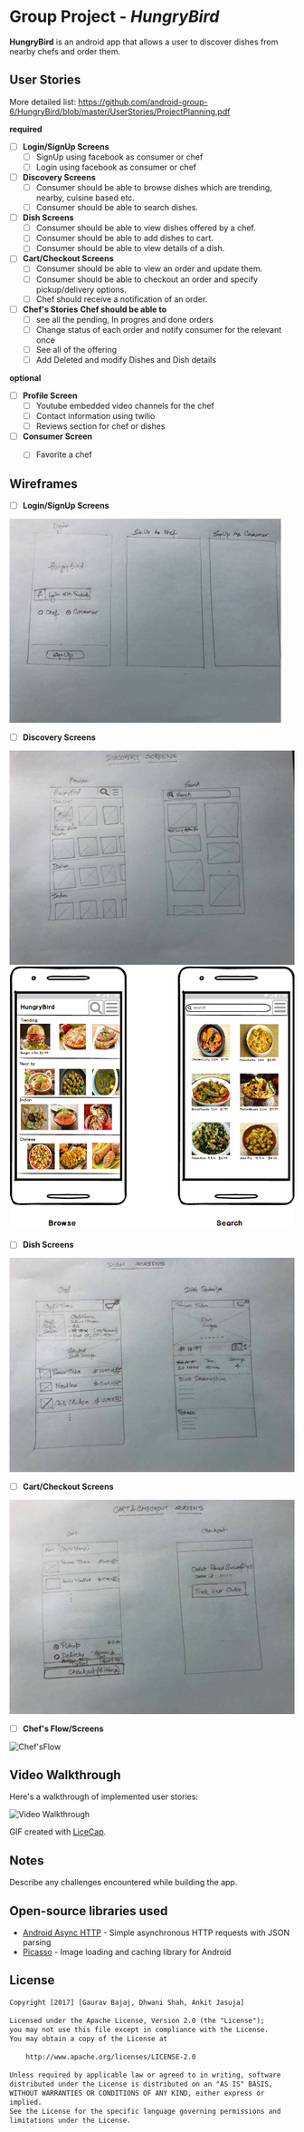 # Group Project - *HungryBird*

**HungryBird** is an android app that allows a user to discover dishes from nearby chefs and order them.

## User Stories

More detailed list: https://github.com/android-group-6/HungryBird/blob/master/UserStories/ProjectPlanning.pdf

**required**

- [ ] **Login/SignUp Screens**
  - [ ] SignUp using facebook as consumer or chef
  - [ ] Login using facebook as consumer or chef
- [ ] **Discovery Screens**
  - [ ] Consumer should be able to browse dishes which are trending, nearby, cuisine based etc.
  - [ ] Consumer should be able to search dishes.
- [ ] **Dish Screens**
  - [ ] Consumer should be able to view dishes offered by a chef.
  - [ ] Consumer should be able to add dishes to cart.
  - [ ] Consumer should be able to view details of a dish.
- [ ] **Cart/Checkout Screens**
  - [ ] Consumer should be able to view an order and update them.
  - [ ] Consumer should be able to checkout an order and specify pickup/delivery options.
  - [ ] Chef should receive a notification of an order.
- [ ] **Chef's Stories**
     **Chef should be able to**
  - [ ] see all the pending, In progres and done orders
  - [ ] Change status of each order and notify consumer for the relevant once
  - [ ] See all of the offering
  - [ ] Add Deleted and modify Dishes and Dish details 
 
**optional**
- [ ] **Profile Screen**
  - [ ] Youtube embedded video channels for the chef
  - [ ] Contact information using twilio
  - [ ] Reviews section for chef or dishes
- [ ] **Consumer Screen**
  - [ ] Favorite a chef


## Wireframes
- [ ] **Login/SignUp Screens**

![](./wireframes/login-signup-screens.jpg)

- [ ] **Discovery Screens**

![](./wireframes/discovery-screens.jpg)
![](./wireframes/balsamiq-discovery.png)

- [ ] **Dish Screens**

![](./wireframes/dish-screens.jpg)

- [ ] **Cart/Checkout Screens**

![](./wireframes/cart-checkout-screens.jpg)
- [ ] **Chef's Flow/Screens**


![Chef'sFlow](https://cloud.githubusercontent.com/assets/1209826/24614267/9b3ab9bc-183f-11e7-8047-8629882ddd2b.png)

## Video Walkthrough

Here's a walkthrough of implemented user stories:

<img src='http://i.imgur.com/link/to/your/gif/file.gif' title='Video Walkthrough' width='' alt='Video Walkthrough' />

GIF created with [LiceCap](http://www.cockos.com/licecap/).

## Notes

Describe any challenges encountered while building the app.

## Open-source libraries used

- [Android Async HTTP](https://github.com/loopj/android-async-http) - Simple asynchronous HTTP requests with JSON parsing
- [Picasso](http://square.github.io/picasso/) - Image loading and caching library for Android

## License

    Copyright [2017] [Gaurav Bajaj, Dhwani Shah, Ankit Jasuja]

    Licensed under the Apache License, Version 2.0 (the "License");
    you may not use this file except in compliance with the License.
    You may obtain a copy of the License at

        http://www.apache.org/licenses/LICENSE-2.0

    Unless required by applicable law or agreed to in writing, software
    distributed under the License is distributed on an "AS IS" BASIS,
    WITHOUT WARRANTIES OR CONDITIONS OF ANY KIND, either express or implied.
    See the License for the specific language governing permissions and
    limitations under the License.
